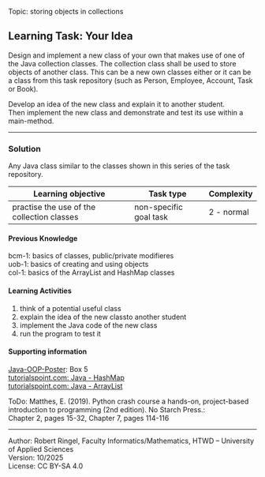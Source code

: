 Topic: storing objects in collections

## Learning Task: Your Idea

Design and implement a new class of your own that makes use of one of the Java collection classes. The collection class shall be used to store objects of another class. This can be a new own classes either or it can be a class from this task repository (such as Person, Employee, Account, Task or Book).

Develop an idea of the new class and explain it to another student.  
Then implement the new class and demonstrate and test its use within a main-method.

---------------------------------------

### Solution

Any Java class similar to the classes shown in this series of the task repository.

| **Learning objective**                           | **Task type**   | **Complexity** |
| ------------------------------------------------ | --------------- | -------------- |
| practise the use of the collection classes       | non-specific goal task | 2 - normal | 

#### Previous Knowledge

bcm-1: basics of classes, public/private modifieres  
uob-1: basics of creating and using objects  
col-1: basics of the ArrayList and HashMap classes

#### Learning Activities

1) think of a potential useful class
2) explain the idea of the new classto another student  
3) implement the Java code of the new class
4) run the program to test it

#### Supporting information

[Java-OOP-Poster](../JavaPosterOOP_engl.pdf): Box 5  
[tutorialspoint.com: Java - HashMap](https://www.tutorialspoint.com/java/util/java_util_hashmap.htm)  
[tutorialspoint.com: Java - ArrayList](https://www.tutorialspoint.com/java/util/java_util_arraylist.htm)  

ToDo: Matthes, E. (2019). Python crash course a hands-on, project-based introduction to programming (2nd edition). No Starch Press.:  
Chapter 2, pages 15-32, Chapter 7, pages 114-116  

---------------------------------------
Author: Robert Ringel, Faculty Informatics/Mathematics, HTWD – University of Applied Sciences  
Version: 10/2025            
License: CC BY-SA 4.0